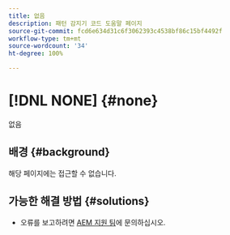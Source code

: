 ```yaml
---
title: 없음
description: 패턴 감지기 코드 도움말 페이지
source-git-commit: fcd6e634d31c6f3062393c4538bf86c15bf4492f
workflow-type: tm+mt
source-wordcount: '34'
ht-degree: 100%

---
```



# [!DNL NONE] {#none}

없음

## 배경 {#background}

해당 페이지에는 접근할 수 없습니다.

## 가능한 해결 방법 {#solutions}

* 오류를 보고하려면 [AEM 지원 팀](https://helpx.adobe.com/kr/enterprise/using/support-for-experience-cloud.html)에 문의하십시오.

